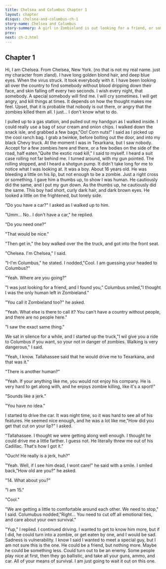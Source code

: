 ```yaml
---
title: Chelsea and Columbus Chapter 1
layout: chapter
disqus: chelsea-and-columbus-ch-1
story-name: Chelsea and Columbus
story-summory: A girl in Zombieland is out looking for a friend, or someone who will talk to her. A face that doesn't have blood on it even. But then, she finds Columbus. Story not mine its a friends on Deviantart named campbellsoup1549.
prev: 
next: ch-2.html
---
```


## Chapter 1 ##

Hi, I am Chelsea. From Chelsea, New York. (no that is not my real name. just my character from zland). I have long golden blond hair, and deep blue eyes. When the virus struck. It took everybody with it. I have been looking all over the country to find somebody without blood dripping down their face, and skin falling off every two seconds. I wish every night, that somebody. A special somebody will find me. I will cry sometimes. I will get angry, and kill things at times. It depends on how the thought makes me feel. Upset, that it is probable that nobody is out there, or angry that the zombies killed them all. I just... I don't know what to do.

I pulled up to a gas station, and pulled out my handgun as I walked inside. I could really use a bag of sour cream and onion chips. I walked down the snack isle, and grabbed a few bags,"Oo! Corn nuts!" I said as I picked up the cool ranch bag. I grab a twinkie, before bolting out the door, and into my black Chevy truck. At the moment I was in Texarkana, but I saw nobody. Accept for a few zombies here and there, or a few bodies on the side of the road, half eaten,"Quite the exotic road kill," I said to myself. I heard a suit case rolling not far behind me. I turned around, with my gun pointed. The rolling stopped, and I heard a shotgun pump. It didn't take long for me to notice what I was looking at. It was a boy. About 16 years old. He was bleeding a little on his lip, but not enough to be a zombie. Just a right cross or something. I gave him a thumbs up, to show I was human. He cautiously did the same, and I put my gun down. As the thumbs up, he cautiously did the same. This boy had short, curly dark hair, and dark brown eyes. He looked a little on the frightened, but lonely side.

"Do you have a car?" I asked as I walked up to him.

"Umm... No.. I don't have a car," he replied.

"Do you need one?"

"That would be nice."

"Then get in," the boy walked over the the truck, and got into the front seat.

"Chelsea. I'm Chelsea," I said.

"I-I'm Columbus," he stated. I nodded,"Cool. I am guessing your headed to Columbus?"

"Yeah. Where are you going?"

"I was just looking for a friend, and I found you," Columbus smiled,"I thought I was the only human left in Zombieland."

"You call it Zombieland too?" he asked.

"Yeah. What else is there to call it? You can't have a country without people, and there are no people here."

"I saw the exact same thing."

We sat in silence for a while, and I started up the truck,"I wil give you a ride to Columbus if you want, so your not in danger of zombies. Walking is very dangerous," I said.

"Yeah, I know. Tallahassee said that he would drive me to Texarkana, and that was it."

"There is another human?"

"Yeah. If your anything like me, you would not enjoy his company. He is very hard to get along with, and he enjoys zombie killing, like it's a sport!"

"Sounds like a jerk."

"You have no idea."

I started to drive the car. It was night time, so it was hard to see all of his features. He seemed nice enough, and he was a lot like me,"How did you get that cut on your lip?" I asked.

"Tallahassee. I thought we were getting along well enough. I thought he could drive me a little farther. I guess not. He literally threw me out of his Cadillac. That's how I got it."

"Ouch! He really is a jerk, huh?"

"Yeah. Well, if I see him dead, I wont care!" he said with a smile. I smiled back,"How old are you?" he asked.

"14. What about you?"

"I am 15."

"Cool."

"We are getting a little to comfortable around each other. We need to stop," I said. Columubus nodded,"Right... You need to cut off all emotional ties, and care about your own survival."

"Yup," I replied. I continued driving. I wanted to get to know him more, but if I did, he could turn into a zombie, or get eaten by one, and I would be sad. Sadness is vulnerability. I know I said I wanted to meet a special guy, but I am not sure this is the one. He could be a friend, but nothing more. Maybe he could be something less. Could turn out to be an enemy. Some people play nice at first, then they go ballistic, and take all your guns, ammo, and car. All of your means of survival. I am just going to wait it out on this one.